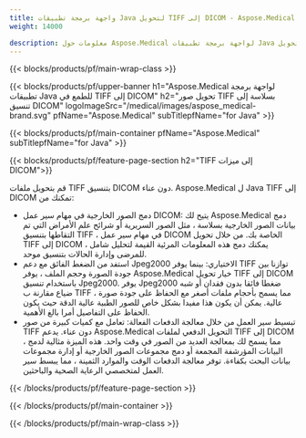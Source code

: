 ```yaml
---
title: واجهة برمجة تطبيقات Java لتحويل TIFF إلى DICOM - Aspose.Medical
weight: 14000

description: معلومات حول Aspose.Medical لواجهة برمجة تطبيقات Java لتحويل TIFF إلى DICOM
---
```


{{< blocks/products/pf/main-wrap-class >}}

{{< blocks/products/pf/upper-banner h1="Aspose.Medical لواجهة برمجة تطبيقات Java للطمع في TIFF إلى DICOM" h2="تحويل صور TIFF بسلاسة إلى تنسيق DICOM" logoImageSrc="/medical/images/aspose_medical-brand.svg" pfName="Aspose.Medical" subTitlepfName="for Java" >}}

{{< blocks/products/pf/main-container pfName="Aspose.Medical" subTitlepfName="for Java" >}}

{{< blocks/products/pf/feature-page-section h2="TIFF إلى ميزات DICOM">}}

<p>قم بتحويل ملفات TIFF بتنسيق DICOM دون عناء. Aspose.Medical ل Java TIFF إلى DICOM تمكنك من:</p>

<ul>
<li>دمج الصور الخارجية في مهام سير عمل DICOM: يتيح لك Aspose.Medical دمج بيانات الصور الخارجية بسلاسة ، مثل الصور السريرية أو شرائح علم الأمراض التي تم التقاطها بتنسيق TIFF ، في مهام سير عمل DICOM الخاصة بك. من خلال تحويل TIFF إلى DICOM ، يمكنك دمج هذه المعلومات المرئية القيمة لتحليل شامل للمرضى وإدارة الحالات بتنسيق موحد.</li>
<li>استفد من الضغط الفائق مع دعم Jpeg2000 الاختياري: بينما يوفر TIFF توازنا بين جودة الصورة وحجم الملف ، يوفر Aspose.Medical خيار تحويل TIFF إلى DICOM باستخدام تنسيق Jpeg2000. يوفر Jpeg2000 ضغطا فائقا بدون فقدان أو شبه ضياع مقارنة ب TIFF ، مما يسمح بأحجام ملفات أصغر مع الحفاظ على جودة صورة عالية. يمكن أن يكون هذا مفيدا بشكل خاص للصور الطبية عالية الدقة حيث يكون الحفاظ على التفاصيل أمرا بالغ الأهمية.</li>
<li>تبسيط سير العمل من خلال معالجة الدفعات الفعالة: تعامل مع كميات كبيرة من صور TIFF دون عناء. يدعم Aspose.Medical التحويل الدفعي لملفات TIFF إلى DICOM ، مما يسمح لك بمعالجة العديد من الصور في وقت واحد. هذه الميزة مثالية لدمج البيانات المؤرشفة المجمعة أو دمج مجموعات الصور الخارجية أو إدارة مجموعات بيانات البحث بكفاءة. توفر معالجة الدفعات الوقت والموارد الثمينة ، مما يبسط سير العمل لمتخصصي الرعاية الصحية والباحثين.</li>
</ul>

{{< /blocks/products/pf/feature-page-section >}}

{{< /blocks/products/pf/main-container >}}

{{< /blocks/products/pf/main-wrap-class >}}